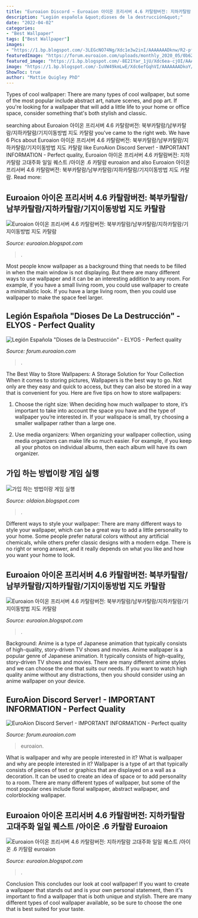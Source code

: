 ```yaml
---
title: "Euroaion Discord ~ Euroaion 아이온 프리서버 4.6 카탈람버전: 지하카탈람 고대주화 일일 퀘스트 /아이온 .6 카탈람 Euroaion"
description: "Legión española &quot;dioses de la destrucción&quot;"
date: "2022-04-02"
categories:
- "Best Wallpaper"
tags: ["Best Wallpaper"]
images:
- "https://1.bp.blogspot.com/-3LEGcNO74Ng/Xdc1e3w2inI/AAAAAAADknw/R2-pfeUFBmsbBsaVSWuvj3NzG3KZTRkZQCLcBGAsYHQ/s1600/a2.png"
featuredImage: "https://forum.euroaion.com/uploads/monthly_2020_05/0b626f8a1e6b0b3f048edb9ad0c794a8.thumb.jpg.48fa055a4c2c2f79862350cb8006d91d.jpg"
featured_image: "https://1.bp.blogspot.com/-8E21Yar_1jU/Xdc6ea-cjOI/AAAAAAADkoU/hhsp-s3Lx1sX24caVlYE__a9IVNx6OFewCLcBGAsYHQ/s1600/%25EB%25B6%2581%25EB%25B6%2580%25EC%25B9%25B4%25ED%2583%2588%25EB%259E%258C%2B%25EC%259D%25B4%25EB%258F%2599%25EB%25B0%25A9%25EB%25B2%2595.png"
image: "https://1.bp.blogspot.com/-IuVW49kmLwE/Xdc6efGqhVI/AAAAAAADkoY/zexPwTJEKFgC0PyqvZtlR-Ga2DspZdM3ACLcBGAsYHQ/w1200-h630-p-k-no-nu/%25EB%2582%25A8%25EB%25B6%2580%25EC%25B9%25B4%25ED%2583%2588%25EB%259E%258C%2B%25EC%259D%25B4%25EB%258F%2599%25EB%25B0%25A9%25EB%25B2%2595.png"
ShowToc: true
author: "Mattie Quigley PhD"
---
```



Types of cool wallpaper:
There are many types of cool wallpaper, but some of the most popular include abstract art, nature scenes, and pop art. If you're looking for a wallpaper that will add a little life to your home or office space, consider something that's both stylish and classic.

	

		
searching about Euroaion 아이온 프리서버 4.6 카탈람버전: 북부카탈람/남부카탈람/지하카탈람/기지이동방법 지도 카탈람 you've came to the right web. We have 6 Pics about Euroaion 아이온 프리서버 4.6 카탈람버전: 북부카탈람/남부카탈람/지하카탈람/기지이동방법 지도 카탈람 like EuroAion Discord Server! - IMPORTANT INFORMATION - Perfect quality, Euroaion 아이온 프리서버 4.6 카탈람버전: 지하카탈람 고대주화 일일 퀘스트 /아이온 .6 카탈람 euroaion and also Euroaion 아이온 프리서버 4.6 카탈람버전: 북부카탈람/남부카탈람/지하카탈람/기지이동방법 지도 카탈람. Read more:
		
    
## Euroaion 아이온 프리서버 4.6 카탈람버전: 북부카탈람/남부카탈람/지하카탈람/기지이동방법 지도 카탈람

<img loading=lazy src="https://1.bp.blogspot.com/-8E21Yar_1jU/Xdc6ea-cjOI/AAAAAAADkoU/hhsp-s3Lx1sX24caVlYE__a9IVNx6OFewCLcBGAsYHQ/s1600/%25EB%25B6%2581%25EB%25B6%2580%25EC%25B9%25B4%25ED%2583%2588%25EB%259E%258C%2B%25EC%259D%25B4%25EB%258F%2599%25EB%25B0%25A9%25EB%25B2%2595.png" onerror="this.onerror=null;this.src='https://tse3.mm.bing.net/th?id=OIP.fwVKTEi4yj9QeUnoMLibSQHaHY&amp;pid=15.1';" alt="Euroaion 아이온 프리서버 4.6 카탈람버전: 북부카탈람/남부카탈람/지하카탈람/기지이동방법 지도 카탈람">

_Source: euroaion.blogspot.com_

>. 

	

Most people know wallpaper as a background thing that needs to be filled in when the main window is not displaying. But there are many different ways to use wallpaper and it can be an interesting addition to any room. For example, if you have a small living room, you could use wallpaper to create a minimalistic look. If you have a large living room, then you could use wallpaper to make the space feel larger.

    
## Legión Española &quot;Dioses De La Destrucción&quot; - ELYOS - Perfect Quality

<img loading=lazy src="https://forum.euroaion.com/uploads/monthly_2020_05/0b626f8a1e6b0b3f048edb9ad0c794a8.thumb.jpg.48fa055a4c2c2f79862350cb8006d91d.jpg" onerror="this.onerror=null;this.src='https://tse1.mm.bing.net/th?id=OIP.UTl0oQHAETygLX3GdE3jpAHaJH&amp;pid=15.1';" alt="Legión Española &quot;Dioses de la Destrucción&quot; - ELYOS - Perfect quality">

_Source: forum.euroaion.com_

>. 

	

The Best Way to Store Wallpapers: A Storage Solution for Your Collection
When it comes to storing pictures, Wallpapers is the best way to go. Not only are they easy and quick to access, but they can also be stored in a way that is convenient for you. Here are five tips on how to store wallpapers:
1) Choose the right size: When deciding how much wallpaper to store, it’s important to take into account the space you have and the type of wallpaper you’re interested in. If your wallspace is small, try choosing a smaller wallpaper rather than a large one.

2) Use media organizers: When organizing your wallpaper collection, using media organizers can make life so much easier. For example, if you keep all your photos on individual albums, then each album will have its own organizer.

    
## 가입 하는 방법이랑 게임 실행

<img loading=lazy src="https://1.bp.blogspot.com/-Yxs551JeAW8/XYhJt3iYdJI/AAAAAAAAABU/T7bLtxfEiZQX-iNs5bfY1l1OkzsMeuxhgCLcBGAsYHQ/s1600/euro2.jpg" onerror="this.onerror=null;this.src='https://tse3.mm.bing.net/th?id=OIP.U6F8MEB8M4vv-Dipje67qQHaDn&amp;pid=15.1';" alt="가입 하는 방법이랑 게임 실행">

_Source: oldaion.blogspot.com_

>. 

	

Different ways to style your wallpaper:
There are many different ways to style your wallpaper, which can be a great way to add a little personality to your home. Some people prefer natural colors without any artificial chemicals, while others prefer classic designs with a modern edge. There is no right or wrong answer, and it really depends on what you like and how you want your home to look.

    
## Euroaion 아이온 프리서버 4.6 카탈람버전: 북부카탈람/남부카탈람/지하카탈람/기지이동방법 지도 카탈람

<img loading=lazy src="https://1.bp.blogspot.com/-IuVW49kmLwE/Xdc6efGqhVI/AAAAAAADkoY/zexPwTJEKFgC0PyqvZtlR-Ga2DspZdM3ACLcBGAsYHQ/w1200-h630-p-k-no-nu/%25EB%2582%25A8%25EB%25B6%2580%25EC%25B9%25B4%25ED%2583%2588%25EB%259E%258C%2B%25EC%259D%25B4%25EB%258F%2599%25EB%25B0%25A9%25EB%25B2%2595.png" onerror="this.onerror=null;this.src='https://tse2.mm.bing.net/th?id=OIP.K4TplX7el324IICXep_MkQHaD4&amp;pid=15.1';" alt="Euroaion 아이온 프리서버 4.6 카탈람버전: 북부카탈람/남부카탈람/지하카탈람/기지이동방법 지도 카탈람">

_Source: euroaion.blogspot.com_

>. 

	

Background: Anime is a type of Japanese animation that typically consists of high-quality, story-driven TV shows and movies.
Anime wallpaper is a popular genre of Japanese animation. It typically consists of high-quality, story-driven TV shows and movies. There are many different anime styles and we can choose the one that suits our needs. If you want to watch high quality anime without any distractions, then you should consider using an anime wallpaper on your device.

    
## EuroAion Discord Server! - IMPORTANT INFORMATION - Perfect Quality

<img loading=lazy src="https://forum.euroaion.com/uploads/monthly_2020_05/aion_Ophidan_Bridge.jpg.972b60d2ec32282792741cd31270ae41.jpg" onerror="this.onerror=null;this.src='https://tse1.mm.bing.net/th?id=OIP.04uUshmBb99tLvKYs0SIRAHaEn&amp;pid=15.1';" alt="EuroAion Discord Server! - IMPORTANT INFORMATION - Perfect quality">

_Source: forum.euroaion.com_

>euroaion. 

	

What is wallpaper and why are people interested in it?
What is wallpaper and why are people interested in it?
Wallpaper is a type of art that typically consists of pieces of text or graphics that are displayed on a wall as a decoration. It can be used to create an idea of space or to add personality to a room. There are many different types of wallpaper, but some of the most popular ones include floral wallpaper, abstract wallpaper, and colorblocking wallpaper.

    
## Euroaion 아이온 프리서버 4.6 카탈람버전: 지하카탈람 고대주화 일일 퀘스트 /아이온 .6 카탈람 Euroaion

<img loading=lazy src="https://1.bp.blogspot.com/-3LEGcNO74Ng/Xdc1e3w2inI/AAAAAAADknw/R2-pfeUFBmsbBsaVSWuvj3NzG3KZTRkZQCLcBGAsYHQ/s1600/a2.png" onerror="this.onerror=null;this.src='https://tse1.mm.bing.net/th?id=OIP.4Mtg78AFvWoMCBNLN6njHwHaGa&amp;pid=15.1';" alt="Euroaion 아이온 프리서버 4.6 카탈람버전: 지하카탈람 고대주화 일일 퀘스트 /아이온 .6 카탈람 euroaion">

_Source: euroaion.blogspot.com_

>. 

	

Conclusion
This concludes our look at cool wallpaper! If you want to create a wallpaper that stands out and is your own personal statement, then it's important to find a wallpaper that is both unique and stylish. There are many different types of cool wallpaper available, so be sure to choose the one that is best suited for your taste.

